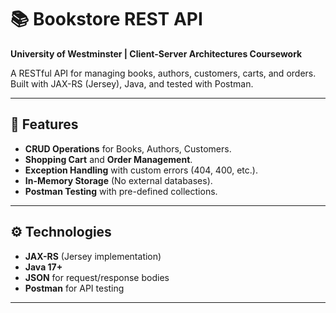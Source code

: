 # 📚 Bookstore REST API 
**University of Westminster | Client-Server Architectures Coursework**  

A RESTful API for managing books, authors, customers, carts, and orders. Built with JAX-RS (Jersey), Java, and tested with Postman.  

---

## 🚀 Features  
- **CRUD Operations** for Books, Authors, Customers.  
- **Shopping Cart** and **Order Management**.  
- **Exception Handling** with custom errors (404, 400, etc.).  
- **In-Memory Storage** (No external databases).  
- **Postman Testing** with pre-defined collections.  

---

## ⚙️ Technologies  
- **JAX-RS** (Jersey implementation)  
- **Java 17+**  
- **JSON** for request/response bodies  
- **Postman** for API testing  

---
